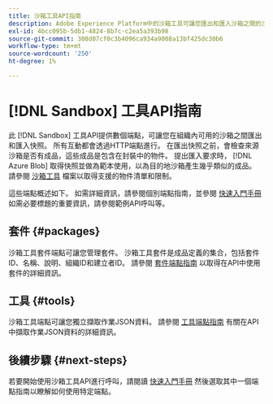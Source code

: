 ```yaml
---
title: 沙箱工具API指南
description: Adobe Experience Platform中的沙箱工具可讓您匯出和匯入沙箱之間的沙箱設定快照。
exl-id: 4bcc095b-5db1-4824-8b7c-c2ea5a393b98
source-git-commit: 308d07cf0c3b4096ca934a9008a13bf425dc30b6
workflow-type: tm+mt
source-wordcount: '250'
ht-degree: 1%

---
```


# [!DNL Sandbox] 工具API指南

此 [!DNL Sandbox] 工具API提供數個端點，可讓您在組織內可用的沙箱之間匯出和匯入快照。 所有互動都會透過HTTP端點進行。 在匯出快照之前，會檢查來源沙箱是否有成品，這些成品是包含在封裝中的物件。 提出匯入要求時， [!DNL Azure Blob] 取得快照並做為範本使用，以為目的地沙箱產生幾乎類似的成品。 請參閱 [沙箱工具](../ui/sandbox-tooling.md#objects-supported-for-sandbox-tooling) 檔案以取得支援的物件清單和限制。

這些端點概述如下。 如需詳細資訊，請參閱個別端點指南，並參閱 [快速入門手冊](./getting-started.md) 如需必要標題的重要資訊，請參閱範例API呼叫等。

## 套件 {#packages}

沙箱工具套件端點可讓您管理套件。 沙箱工具套件是成品定義的集合，包括套件ID、名稱、說明、組織ID和建立者ID。 請參閱 [套件端點指南](./packages.md) 以取得在API中使用套件的詳細資訊。

## 工具 {#tools}

沙箱工具端點可讓您獨立擷取作業JSON資料。 請參閱 [工具端點指南](./tools.md) 有關在API中擷取作業JSON資料的詳細資訊。

## 後續步驟 {#next-steps}

若要開始使用沙箱工具API進行呼叫，請閱讀 [快速入門手冊](./getting-started.md) 然後選取其中一個端點指南以瞭解如何使用特定端點。
